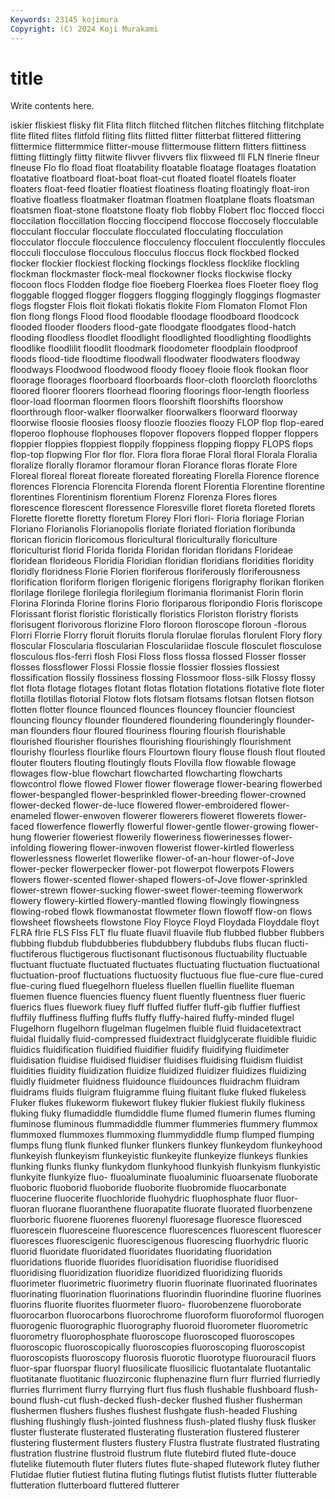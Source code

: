 ```yaml
---
Keywords: 23145 kojimura
Copyright: (C) 2024 Koji Murakami
---
```


# title

Write contents here.



iskier fliskiest
flisky flit Flita flitch flitched flitchen flitches flitching flitchplate flite
flited flites flitfold fliting flits flitted flitter flitterbat flittered flittering
flittermice flittermmice flitter-mouse flittermouse flittern flitters flittiness flitting flittingly flitty
flitwite flivver flivvers flix flixweed fll FLN flnerie flneur flneuse
Flo flo fload float floatability floatable floatage floatages floatation floatative
floatboard float-boat float-cut floated floatel floatels floater floaters float-feed floatier
floatiest floatiness floating floatingly float-iron floative floatless floatmaker floatman floatmen
floatplane floats floatsman floatsmen float-stone floatstone floaty flob flobby Flobert
floc flocced flocci floccilation floccillation floccing floccipend floccose floccosely flocculable
flocculant floccular flocculate flocculated flocculating flocculation flocculator floccule flocculence flocculency
flocculent flocculently floccules flocculi flocculose flocculous flocculus floccus flock flockbed
flocked flocker flockier flockiest flocking flockings flockless flocklike flockling flockman
flockmaster flock-meal flockowner flocks flockwise flocky flocoon flocs Flodden flodge
floe floeberg Floerkea floes Floeter floey flog floggable flogged flogger
floggers flogging floggingly floggings flogmaster flogs flogster Flois floit flokati
flokatis flokite Flom Flomaton Flomot Flon flon flong flongs Flood
flood floodable floodage floodboard floodcock flooded flooder flooders flood-gate floodgate
floodgates flood-hatch flooding floodless floodlet floodlight floodlighted floodlighting floodlights floodlike
floodlilit floodlit floodmark floodometer floodplain floodproof floods flood-tide floodtime floodwall
floodwater floodwaters floodway floodways Floodwood floodwood floody flooey flooie flook
flookan floor floorage floorages floorboard floorboards floor-cloth floorcloth floorcloths floored
floorer floorers floorhead flooring floorings floor-length floorless floor-load floorman floormen
floors floorshift floorshifts floorshow floorthrough floor-walker floorwalker floorwalkers floorward floorway
floorwise floosie floosies floosy floozie floozies floozy FLOP flop flop-eared
floperoo flophouse flophouses flopover flopovers flopped flopper floppers floppier floppies
floppiest floppily floppiness flopping floppy FLOPS flops flop-top flopwing Flor
flor flor. Flora flora florae Floral floral Florala Floralia floralize
florally floramor floramour floran Florance floras florate Flore Floreal floreal
floreat floreate floreated floreating Florella Florence florence florences Florencia Florencita
Florenda florent Florentia Florentine florentine florentines Florentinism florentium Florenz Florenza
Flores flores florescence florescent floressence Floresville floret floreta floreted florets
Florette florette floretty floretum Florey Flori flori- Floria floriage Florian
Floriano Florianolis Florianopolis floriate floriated floriation floribunda florican floricin floricomous
floricultural floriculturally floriculture floriculturist florid Florida florida Floridan floridan floridans
Florideae floridean florideous Floridia Floridian floridian floridians floridities floridity floridly
floridness Florie Florien floriferous floriferously floriferousness florification floriform florigen florigenic
florigens florigraphy florikan floriken florilage florilege florilegia florilegium florimania florimanist
Florin florin Florina Florinda Florine florins Florio floriparous floripondio Floris
floriscope Florissant florist floristic floristically floristics Floriston floristry florists florisugent
florivorous florizine Floro floroon floroscope floroun -florous Florri Florrie Florry
floruit floruits florula florulae florulas florulent Flory flory floscular Floscularia
floscularian Flosculariidae floscule flosculet flosculose flosculous flos-ferri flosh Flosi Floss
floss flossa flossed Flosser flosser flosses flossflower Flossi Flossie flossie
flossier flossies flossiest flossification flossily flossiness flossing Flossmoor floss-silk Flossy
flossy flot flota flotage flotages flotant flotas flotation flotations flotative
flote floter flotilla flotillas flotorial Flotow flots flotsam flotsams flotsan
flotsen flotson flotten flotter flounce flounced flounces flouncey flouncier flounciest
flouncing flouncy flounder floundered floundering flounderingly flounder-man flounders flour floured
flouriness flouring flourish flourishable flourished flourisher flourishes flourishing flourishingly flourishment
flourishy flourless flourlike flours Flourtown floury flouse floush flout flouted
flouter flouters flouting floutingly flouts Flovilla flow flowable flowage flowages
flow-blue flowchart flowcharted flowcharting flowcharts flowcontrol flowe flowed Flower flower
flowerage flower-bearing flowerbed flower-bespangled flower-besprinkled flower-breeding flower-crowned flower-decked flower-de-luce flowered
flower-embroidered flower-enameled flower-enwoven flowerer flowerers floweret flowerets flower-faced flowerfence flowerfly
flowerful flower-gentle flower-growing flower-hung flowerier floweriest flowerily floweriness flowerinesses flower-infolding
flowering flower-inwoven flowerist flower-kirtled flowerless flowerlessness flowerlet flowerlike flower-of-an-hour flower-of-Jove
flower-pecker flowerpecker flower-pot flowerpot flowerpots Flowers flowers flower-scented flower-shaped flowers-of-Jove
flower-sprinkled flower-strewn flower-sucking flower-sweet flower-teeming flowerwork flowery flowery-kirtled flowery-mantled flowing
flowingly flowingness flowing-robed flowk flowmanostat flowmeter flown flowoff flow-on flows
flowsheet flowsheets flowstone Floy Floyce Floyd Floydada Floyddale floyt FLRA
flrie FLS Flss FLT flu fluate fluavil fluavile flub flubbed
flubber flubbers flubbing flubdub flubdubberies flubdubbery flubdubs flubs flucan flucti-
fluctiferous fluctigerous fluctisonant fluctisonous fluctuability fluctuable fluctuant fluctuate fluctuated fluctuates
fluctuating fluctuation fluctuational fluctuation-proof fluctuations fluctuosity fluctuous flue flue-cure flue-cured
flue-curing flued fluegelhorn flueless fluellen fluellin fluellite flueman fluemen fluence
fluencies fluency fluent fluently fluentness fluer flueric fluerics flues fluework
fluey fluff fluffed fluffer fluff-gib fluffier fluffiest fluffily fluffiness fluffing
fluffs fluffy fluffy-haired fluffy-minded flugel Flugelhorn flugelhorn flugelman flugelmen fluible
fluid fluidacetextract fluidal fluidally fluid-compressed fluidextract fluidglycerate fluidible fluidic fluidics
fluidification fluidified fluidifier fluidify fluidifying fluidimeter fluidisation fluidise fluidised fluidiser
fluidises fluidising fluidism fluidist fluidities fluidity fluidization fluidize fluidized fluidizer
fluidizes fluidizing fluidly fluidmeter fluidness fluidounce fluidounces fluidrachm fluidram fluidrams
fluids fluigram fluigramme fluing fluitant fluke fluked flukeless Fluker flukes
flukeworm flukewort flukey flukier flukiest flukily flukiness fluking fluky flumadiddle
flumdiddle flume flumed flumerin flumes fluming fluminose fluminous flummadiddle flummer
flummeries flummery flummox flummoxed flummoxes flummoxing flummydiddle flump flumped flumping
flumps flung flunk flunked flunker flunkers flunkey flunkeydom flunkeyhood flunkeyish
flunkeyism flunkeyistic flunkeyite flunkeyize flunkeys flunkies flunking flunks flunky flunkydom
flunkyhood flunkyish flunkyism flunkyistic flunkyite flunkyize fluo- fluoaluminate fluoaluminic fluoarsenate
fluoborate fluoboric fluoborid fluoboride fluoborite fluobromide fluocarbonate fluocerine fluocerite fluochloride
fluohydric fluophosphate fluor fluor- fluoran fluorane fluoranthene fluorapatite fluorate fluorated
fluorbenzene fluorboric fluorene fluorenes fluorenyl fluoresage fluoresce fluoresced fluorescein fluoresceine
fluorescence fluorescences fluorescent fluorescer fluoresces fluorescigenic fluorescigenous fluorescing fluorhydric fluoric
fluorid fluoridate fluoridated fluoridates fluoridating fluoridation fluoridations fluoride fluorides fluoridisation
fluoridise fluoridised fluoridising fluoridization fluoridize fluoridized fluoridizing fluorids fluorimeter fluorimetric
fluorimetry fluorin fluorinate fluorinated fluorinates fluorinating fluorination fluorinations fluorindin fluorindine
fluorine fluorines fluorins fluorite fluorites fluormeter fluoro- fluorobenzene fluoroborate fluorocarbon
fluorocarbons fluorochrome fluoroform fluoroformol fluorogen fluorogenic fluorographic fluorography fluoroid fluorometer
fluorometric fluorometry fluorophosphate fluoroscope fluoroscoped fluoroscopes fluoroscopic fluoroscopically fluoroscopies fluoroscoping
fluoroscopist fluoroscopists fluoroscopy fluorosis fluorotic fluorotype fluorouracil fluors fluor-spar fluorspar
fluoryl fluosilicate fluosilicic fluotantalate fluotantalic fluotitanate fluotitanic fluozirconic fluphenazine flurn
flurr flurried flurriedly flurries flurriment flurry flurrying flurt flus flush
flushable flushboard flush-bound flush-cut flush-decked flush-decker flushed flusher flusherman flushermen
flushers flushes flushest flushgate flush-headed Flushing flushing flushingly flush-jointed flushness
flush-plated flushy flusk flusker fluster flusterate flusterated flusterating flusteration flustered
flusterer flustering flusterment flusters flustery Flustra flustrate flustrated flustrating flustration
flustrine flustroid flustrum flute flutebird fluted flute-douce flutelike flutemouth fluter
fluters flutes flute-shaped flutework flutey fluther Flutidae flutier flutiest flutina
fluting flutings flutist flutists flutter flutterable flutteration flutterboard fluttered flutterer
